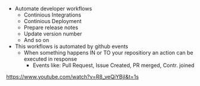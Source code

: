 - Automate developer workflows
	- Continious Integrations
	- Continious Deployment
	- Prepare release notes
	- Update version number
	- And so on
- This workflows is automated by github events
	- When something happens IN or TO your repositiory an action can be executed in response
		- Events like: Pull Request, Issue Created, PR merged, Contr. joined


https://www.youtube.com/watch?v=R8_veQiYBjI&t=1s